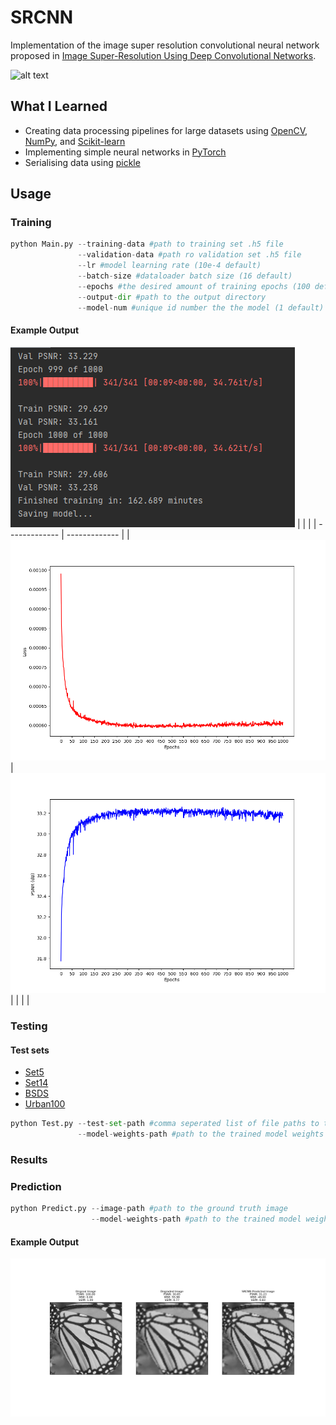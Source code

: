 # SRCNN
Implementation of the image super resolution convolutional neural network proposed in [Image Super-Resolution Using Deep Convolutional Networks](https://arxiv.org/abs/1501.00092 "Image Super-Resolution Using Deep Convolutional Networks").

![alt text](https://debuggercafe.com/wp-content/uploads/2020/06/srcnn_arch1.png)
## What I Learned
* Creating data processing pipelines for large datasets using [OpenCV](https://docs.opencv.org/4.x/d6/d00/tutorial_py_root.html), [NumPy](https://numpy.org/), and [Scikit-learn](https://scikit-learn.org/stable/)
* Implementing simple neural networks in [PyTorch](https://pytorch.org/)
* Serialising data using [pickle](https://docs.python.org/3/library/pickle.html)
## Usage
### Training
```python
python Main.py --training-data #path to training set .h5 file
               --validation-data #path ro validation set .h5 file
               --lr #model learning rate (10e-4 default)
               --batch-size #dataloader batch size (16 default)
               --epochs #the desired amount of training epochs (100 default)
               --output-dir #path to the output directory
               --model-num #unique id number the the model (1 default) (optional)
```
#### Example Output
![alt text](https://github.com/mark2661/SRCNN/blob/main/images/results_1000_cropped.png)
|  |  |
| ------------- | ------------- |
| ![alt text](https://github.com/mark2661/SRCNN/blob/main/images/model1.png_loss.png) | ![alt text](https://github.com/mark2661/SRCNN/blob/main/images/model1.png_psnr.png)  |
|  | |
### Testing
#### Test sets
* [Set5](http://mmlab.ie.cuhk.edu.hk/projects/SRCNN.html)
* [Set14](http://mmlab.ie.cuhk.edu.hk/projects/SRCNN.html)
* [BSDS](https://www2.eecs.berkeley.edu/Research/Projects/CS/vision/bsds/)
* [Urban100](https://paperswithcode.com/dataset/urban100)
```python
python Test.py --test-set-path #comma seperated list of file paths to the desired test sets
               --model-weights-path #path to the trained model weights
```
### Results

### Prediction
```python 
python Predict.py --image-path #path to the ground truth image
                  --model-weights-path #path to the trained model weights
```
#### Example Output
![alt text](https://github.com/mark2661/SRCNN/blob/main/images/SRCNN_model1_butterfly_result.png)
